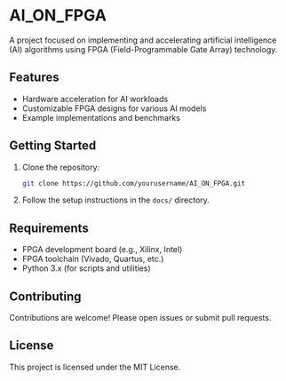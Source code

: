 # AI_ON_FPGA

A project focused on implementing and accelerating artificial intelligence (AI) algorithms using FPGA (Field-Programmable Gate Array) technology.

## Features

- Hardware acceleration for AI workloads
- Customizable FPGA designs for various AI models
- Example implementations and benchmarks

## Getting Started

1. Clone the repository:
    ```bash
    git clone https://github.com/yourusername/AI_ON_FPGA.git
    ```
2. Follow the setup instructions in the `docs/` directory.

## Requirements

- FPGA development board (e.g., Xilinx, Intel)
- FPGA toolchain (Vivado, Quartus, etc.)
- Python 3.x (for scripts and utilities)

## Contributing

Contributions are welcome! Please open issues or submit pull requests.

## License

This project is licensed under the MIT License.